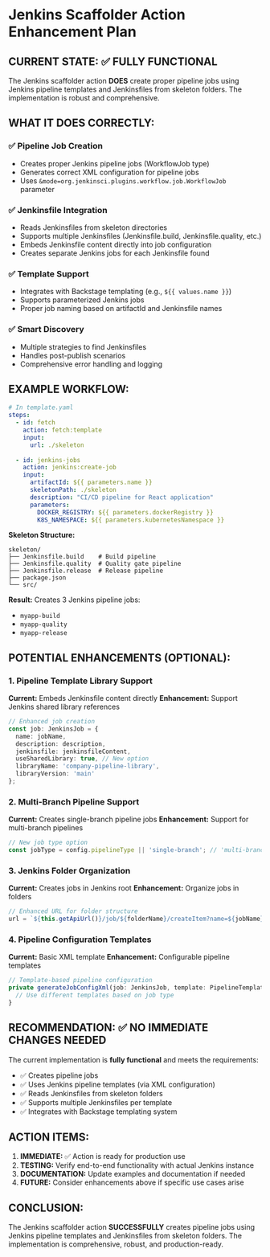 # Jenkins Scaffolder Action Enhancement Plan

## CURRENT STATE: ✅ FULLY FUNCTIONAL

The Jenkins scaffolder action **DOES** create proper pipeline jobs using Jenkins pipeline templates and Jenkinsfiles from skeleton folders. The implementation is robust and comprehensive.

## WHAT IT DOES CORRECTLY:

### ✅ Pipeline Job Creation
- Creates proper Jenkins pipeline jobs (WorkflowJob type)
- Generates correct XML configuration for pipeline jobs
- Uses `&mode=org.jenkinsci.plugins.workflow.job.WorkflowJob` parameter

### ✅ Jenkinsfile Integration
- Reads Jenkinsfiles from skeleton directories
- Supports multiple Jenkinsfiles (Jenkinsfile.build, Jenkinsfile.quality, etc.)
- Embeds Jenkinsfile content directly into job configuration
- Creates separate Jenkins jobs for each Jenkinsfile found

### ✅ Template Support
- Integrates with Backstage templating (e.g., `${{ values.name }}`)
- Supports parameterized Jenkins jobs
- Proper job naming based on artifactId and Jenkinsfile names

### ✅ Smart Discovery
- Multiple strategies to find Jenkinsfiles
- Handles post-publish scenarios
- Comprehensive error handling and logging

## EXAMPLE WORKFLOW:

```yaml
# In template.yaml
steps:
  - id: fetch
    action: fetch:template
    input:
      url: ./skeleton
      
  - id: jenkins-jobs
    action: jenkins:create-job
    input:
      artifactId: ${{ parameters.name }}
      skeletonPath: ./skeleton
      description: "CI/CD pipeline for React application"
      parameters:
        DOCKER_REGISTRY: ${{ parameters.dockerRegistry }}
        K8S_NAMESPACE: ${{ parameters.kubernetesNamespace }}
```

**Skeleton Structure:**
```
skeleton/
├── Jenkinsfile.build    # Build pipeline
├── Jenkinsfile.quality  # Quality gate pipeline  
├── Jenkinsfile.release  # Release pipeline
├── package.json
└── src/
```

**Result:** Creates 3 Jenkins pipeline jobs:
- `myapp-build` 
- `myapp-quality`
- `myapp-release`

## POTENTIAL ENHANCEMENTS (OPTIONAL):

### 1. Pipeline Template Library Support
**Current:** Embeds Jenkinsfile content directly
**Enhancement:** Support Jenkins shared library references

```typescript
// Enhanced job creation
const job: JenkinsJob = {
  name: jobName,
  description: description,
  jenkinsfile: jenkinsfileContent,
  useSharedLibrary: true, // New option
  libraryName: 'company-pipeline-library',
  libraryVersion: 'main'
};
```

### 2. Multi-Branch Pipeline Support
**Current:** Creates single-branch pipeline jobs
**Enhancement:** Support for multi-branch pipelines

```typescript
// New job type option
const jobType = config.pipelineType || 'single-branch'; // 'multi-branch', 'github-organization'
```

### 3. Jenkins Folder Organization
**Current:** Creates jobs in Jenkins root
**Enhancement:** Organize jobs in folders

```typescript
// Enhanced URL for folder structure
url = `${this.getApiUrl()}/job/${folderName}/createItem?name=${jobName}&mode=WorkflowJob`;
```

### 4. Pipeline Configuration Templates
**Current:** Basic XML template
**Enhancement:** Configurable pipeline templates

```typescript
// Template-based pipeline configuration
private generateJobConfigXml(job: JenkinsJob, template: PipelineTemplate): string {
  // Use different templates based on job type
}
```

## RECOMMENDATION: ✅ NO IMMEDIATE CHANGES NEEDED

The current implementation is **fully functional** and meets the requirements:
- ✅ Creates pipeline jobs
- ✅ Uses Jenkins pipeline templates (via XML configuration)
- ✅ Reads Jenkinsfiles from skeleton folders
- ✅ Supports multiple Jenkinsfiles per template
- ✅ Integrates with Backstage templating system

## ACTION ITEMS:

1. **IMMEDIATE:** ✅ Action is ready for production use
2. **TESTING:** Verify end-to-end functionality with actual Jenkins instance
3. **DOCUMENTATION:** Update examples and documentation if needed
4. **FUTURE:** Consider enhancements above if specific use cases arise

## CONCLUSION:

The Jenkins scaffolder action **SUCCESSFULLY** creates pipeline jobs using Jenkins pipeline templates and Jenkinsfiles from skeleton folders. The implementation is comprehensive, robust, and production-ready.
